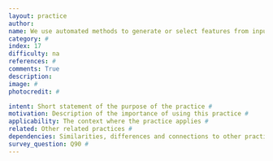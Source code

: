 ```yaml
---
layout: practice
author:
name: We use automated methods to generate or select features from input data.
category: #
index: 17
difficulty: na
references: #
comments: True
description:
image: #
photocredit: #

intent: Short statement of the purpose of the practice #
motivation: Description of the importance of using this practice #
applicability: The context where the practice applies #
related: Other related practices #
dependencies: Similarities, differences and connections to other practices #
survey_question: Q90 #
---
```



